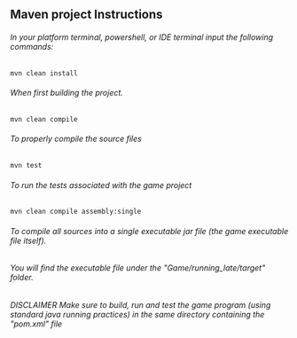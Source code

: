## Maven project Instructions

###### In your platform terminal, powershell, or IDE terminal input the following commands:
```mvn clean install```

###### When first building the project.
```mvn clean compile```

###### To properly compile the source files
```mvn test```

###### To run the tests associated with the game project 
```mvn clean compile assembly:single ```

###### To compile all sources into a single executable jar file (the game executable file itself).
###### You will find the executable file under the "Game/running_late/target" folder.
###### DISCLAIMER Make sure to build, run and test the game program (using standard java running practices) in the same directory containing the "pom.xml" file
